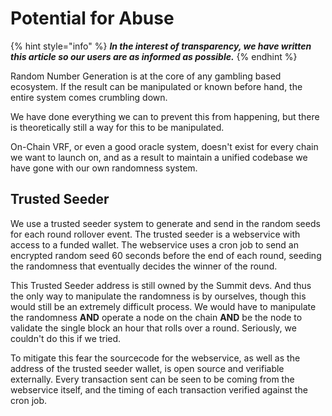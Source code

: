 # Potential for Abuse

{% hint style="info" %}
_**In the interest of transparency, we have written this article so our users are as informed as possible.**_
{% endhint %}

Random Number Generation is at the core of any gambling based ecosystem. If the result can be manipulated or known before hand, the entire system comes crumbling down.  
  
We have done everything we can to prevent this from happening, but there is theoretically still a way for this to be manipulated.

On-Chain VRF, or even a good oracle system, doesn't exist for every chain we want to launch on, and as a result to maintain a unified codebase we have gone with our own randomness system.

## Trusted Seeder

We use a trusted seeder system to generate and send in the random seeds for each round rollover event. The trusted seeder is a webservice with access to a funded wallet. The webservice uses a cron job to send an encrypted random seed 60 seconds before the end of each round, seeding the randomness that eventually decides the winner of the round.

This Trusted Seeder address is still owned by the Summit devs. And thus the only way to manipulate the randomness is by ourselves, though this would still be an extremely difficult process. We would have to manipulate the randomness **AND** operate a node on the chain **AND** be the node to validate the single block an hour that rolls over a round. Seriously, we couldn't do this if we tried.

To mitigate this fear the sourcecode for the webservice, as well as the address of the trusted seeder wallet, is open source and verifiable externally. Every transaction sent can be seen to be coming from the webservice itself, and the timing of each transaction verified against the cron job.


